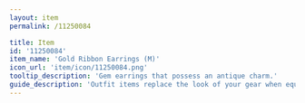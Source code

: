 ```yaml
---
layout: item
permalink: /11250084

title: Item
id: '11250084'
item_name: 'Gold Ribbon Earrings (M)'
icon_url: 'item/icon/11250084.png'
tooltip_description: 'Gem earrings that possess an antique charm.'
guide_description: 'Outfit items replace the look of your gear when equipped.'
---
```

